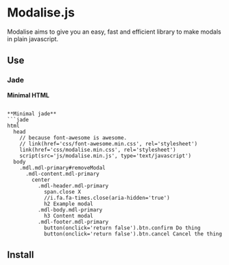 # Modalise.js

Modalise aims to give you an easy, fast and efficient library to make modals in plain javascript.

## Use


### Jade


**Minimal HTML**
```jade

**Minimal jade**
```jade
html
  head
    // because font-awesome is awesome. 
    // link(href='css/font-awesome.min.css', rel='stylesheet')
    link(href='css/modalise.min.css', rel='stylesheet')
    script(src='js/modalise.min.js', type='text/javascript')
  body
    .mdl.mdl-primary#removeModal
      .mdl-content.mdl-primary
        center
          .mdl-header.mdl-primary
            span.close X
            //i.fa.fa-times.close(aria-hidden='true')
            h2 Example modal
          .mdl-body.mdl-primary
            h3 Content modal
          .mdl-footer.mdl-primary
            button(onclick='return false').btn.confirm Do thing
            button(onclick='return false').btn.cancel Cancel the thing
```




## Install

